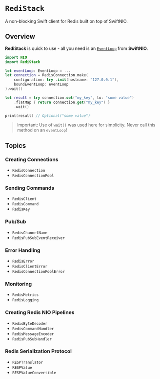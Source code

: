 # ``RediStack``

A non-blocking Swift client for Redis built on top of SwiftNIO.

## Overview

**RediStack** is quick to use - all you need is an [`EventLoop`](https://apple.github.io/swift-nio/docs/current/NIO/Protocols/EventLoop.html) from **SwiftNIO**.

```swift
import NIO
import RediStack

let eventLoop: EventLoop = ...
let connection = RedisConnection.make(
    configuration: try .init(hostname: "127.0.0.1"),
    boundEventLoop: eventLoop
).wait()

let result = try connection.set("my_key", to: "some value")
    .flatMap { return connection.get("my_key") }
    .wait()

print(result) // Optional("some value")
```

> Important: Use of `wait()` was used here for simplicity. Never call this method on an `eventLoop`!

## Topics

### Creating Connections

- ``RedisConnection``
- ``RedisConnectionPool``

### Sending Commands

- ``RedisClient``
- ``RedisCommand``
- ``RedisKey``

### Pub/Sub

- ``RedisChannelName``
- ``RedisPubSubEventReceiver``

### Error Handling

- ``RedisError``
- ``RedisClientError``
- ``RedisConnectionPoolError``

### Monitoring

- ``RedisMetrics``
- ``RedisLogging``

### Creating Redis NIO Pipelines

- ``RedisByteDecoder``
- ``RedisCommandHandler``
- ``RedisMessageEncoder``
- ``RedisPubSubHandler``

### Redis Serialization Protocol

- ``RESPTranslator``
- ``RESPValue``
- ``RESPValueConvertible``
